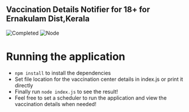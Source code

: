 ## Vaccination Details Notifier for 18+ for Ernakulam Dist,Kerala

![Completed](https://img.shields.io/badge/status-completed-green) ![Node](https://img.shields.io/badge/lang-Node-green)

# Running the application

-	`npm install` to install the dependencies
-	Set file location for the vaccination center details in index.js or print it directly
-	Finally run `node index.js` to see the result!
- 	Feel free to set a scheduler to run the application and view the vaccination details when needed!